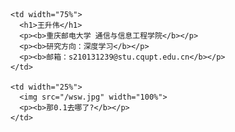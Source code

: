 
<table border="0">
  <tr>
    
    <td width="75%">
      <h1>王升伟</h1>
      <p><b>重庆邮电大学 通信与信息工程学院</b></p>
      <p><b>研究方向：深度学习</b></p>
      <p><b>邮箱：s210131239@stu.cqupt.edu.cn</b></p>
    </td>
    
    <td width="25%">
      <img src="/wsw.jpg" width="100%">
      <p><b>那0.1去哪了?</b></p>
    </td>
    
  </tr>
</table>
